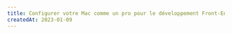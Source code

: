 ```yaml
---
title: Configurer votre Mac comme un pro pour le développement Front-End
createdAt: 2023-01-09
---
```

